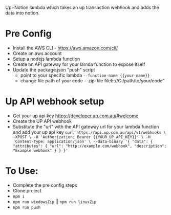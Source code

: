 Up+Notion lambda which takes an up transaction webhook and adds the data into notion.

# Pre Config

- Install the AWS CLI - https://aws.amazon.com/cli/
- Create an aws account
- Setup a nodejs lambda function
- Create an API gateway for your lamda function to expose itself
- Update the package.json "push" script
  - point to your specific lambda `--function-name {{your-name}}`
  - change file path of your code --zip-file fileb://C:/path/to/your/code"

# Up API webhook setup

- Get your up api key https://developer.up.com.au/#welcome
- Create the UP API webhook
- Substitute the "url" with the API gateway url for your lambda function and add your up api key
  `curl https://api.up.com.au/api/v1/webhooks \ -XPOST \ -H 'Authorization: Bearer {{YOUR_UP_API_KEY}}' \ -H 'Content-Type: application/json' \ --data-binary '{ "data": { "attributes": { "url": "http://example.com/webhook", "description": "Example webhook" } } }'`

# To Use:

- Complete the pre config steps
- Clone project
- `npm i`
- `npm run windowsZip` || `npm run linuxZip`
- `npm run push`
